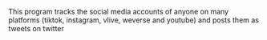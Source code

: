 This program tracks the social media accounts of anyone on many platforms (tiktok, instagram, vlive, weverse and youtube) and posts them as tweets on twitter
